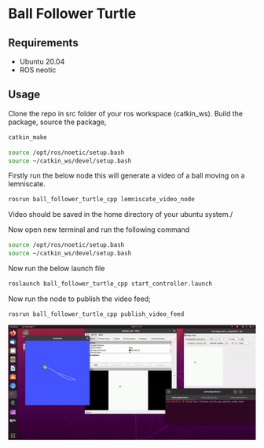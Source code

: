 # Ball Follower Turtle

## Requirements
* Ubuntu 20.04
* ROS neotic



## Usage
Clone the repo in src folder of your ros workspace (catkin_ws). Build the package, source the package,


```bash
catkin_make
```

```bash
source /opt/ros/noetic/setup.bash
source ~/catkin_ws/devel/setup.bash
```
Firstly run the below node this will generate a video of a ball moving on a lemniscate. 

```bash
rosrun ball_follower_turtle_cpp lemniscate_video_node
```

Video should be saved in the home directory of your ubuntu system./

Now open new terminal and run the following command

```bash
source /opt/ros/noetic/setup.bash
source ~/catkin_ws/devel/setup.bash
```
Now run the below launch file
```bash
roslaunch ball_follower_turtle_cpp start_controller.launch 
```

Now run the node to publish the video feed;
```bash
rosrun ball_follower_turtle_cpp publish_video_feed
```


![GIF Example](turtleFollowingBallGif.gif)

